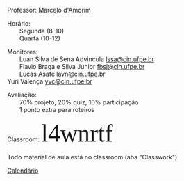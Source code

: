 Professor: Marcelo d'Amorim

Horário:<br>
  Segunda (8-10)<br>
  Quarta (10-12)

Monitores: <br>
  Luan Silva de Sena Advincula <lssa@cin.ufpe.br><br>
  Flavio Braga e Silva Junior <fbsj@cin.ufpe.br><br>
  Lucas Asafe <lavn@cin.ufpe.br> <br>
   Yuri Valença <yvc@cin.ufpe.br>
   
Avaliação: <br>
  70% projeto, 20% quiz, 10% participação<br>
  1 ponto extra para roteiros <br>
  
Classroom: <span style="font-family:Papyrus; font-size:4em; font-color:yellow">l4wnrtf</font>

  Todo material de aula está no classroom (aba "Classwork")
  
  [Calendário](https://docs.google.com/spreadsheets/d/1cwtybq01K7j-1T_WmUMId7IKJWcuTBnFRV3U6QY2tiU/edit#gid=176233544)
